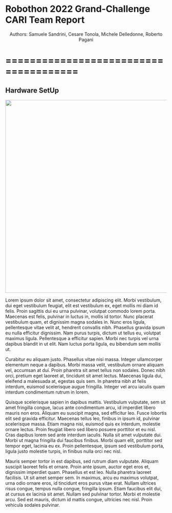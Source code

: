 # Robothon 2022 Grand-Challenge CARI Team Report
<p align="center">
Authors: Samuele Sandrini, Cesare Tonola, 
Michele Delledonne, Roberto Pagani
</p>


======================================
======================================

## Hardware SetUp
<p align="center">
  <img height="600" src="https://github.com/JRL-CARI-CNR-UNIBS/robothon2022_report/blob/master/images/Robothon_Setup_Without_Electromagnet.png">
</p>

Lorem ipsum dolor sit amet, consectetur adipiscing elit. Morbi vestibulum, dui eget vestibulum feugiat, elit est vestibulum ex, eget mollis mi diam id felis. Proin sagittis dui eu urna pulvinar, volutpat commodo lorem porta. Maecenas est felis, pulvinar in luctus in, mollis id tortor. Nunc placerat vestibulum quam, et dignissim magna sodales in. Nunc eros ligula, pellentesque vitae velit at, hendrerit convallis nibh. Phasellus gravida ipsum eu nulla efficitur dignissim. Nam purus turpis, dictum ut tellus eu, volutpat maximus ligula. Pellentesque a efficitur sapien. Morbi nec turpis vel urna dapibus blandit in ut elit. Nam luctus porta ligula, eu bibendum sem mollis ut.

Curabitur eu aliquam justo. Phasellus vitae nisi massa. Integer ullamcorper elementum neque a dapibus. Morbi massa velit, vestibulum ornare aliquam vel, accumsan at dui. Proin pharetra sit amet tellus non sodales. Donec nibh orci, pretium eget laoreet at, tincidunt sit amet lectus. Maecenas ligula dui, eleifend a malesuada at, egestas quis sem. In pharetra nibh at felis interdum, euismod scelerisque augue fringilla. Integer vel arcu iaculis quam interdum condimentum rutrum in lorem.

Quisque scelerisque sapien in dapibus mattis. Vestibulum vulputate, sem sit amet fringilla congue, lacus ante condimentum arcu, id imperdiet libero mauris non eros. Aliquam eu suscipit magna, sed efficitur leo. Fusce lobortis elit sed gravida efficitur. Maecenas tellus leo, finibus in ipsum id, pulvinar scelerisque massa. Etiam magna nisi, euismod quis ex interdum, molestie ornare lectus. Proin feugiat libero sed libero posuere porttitor et eu nisl. Cras dapibus lorem sed ante interdum iaculis. Nulla sit amet vulputate dui. Morbi ut magna fringilla dui faucibus finibus. Morbi quam elit, porttitor sed tempor eget, lacinia eu ex. Proin pellentesque, ipsum sed vestibulum porta, ligula justo molestie turpis, in finibus nulla orci nec nisl.

Mauris semper tortor in est dapibus, sed rutrum diam vulputate. Aliquam suscipit laoreet felis et ornare. Proin ante ipsum, auctor eget eros et, dignissim imperdiet quam. Phasellus et est leo. Nulla pharetra laoreet facilisis. Ut sit amet semper sem. In maximus, arcu eu maximus volutpat, urna odio ornare eros, id tincidunt eros purus vitae erat. Nullam ultrices risus congue, tempus nulla congue, fringilla ipsum. Etiam faucibus elit dui, at cursus ex lacinia sit amet. Nullam sed pulvinar tortor. Morbi et molestie arcu. Sed est mauris, dictum id mattis congue, ultricies nec nisl. Proin vehicula sodales pulvinar.